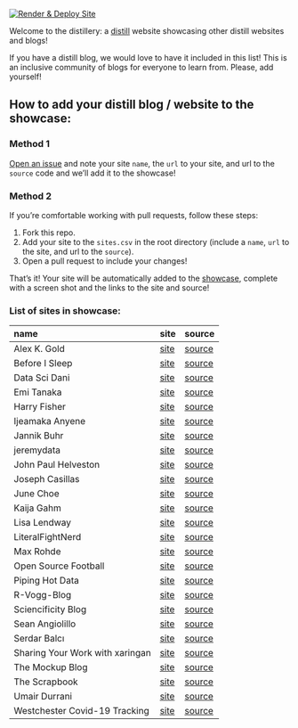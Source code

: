 
<!-- README.md is generated from README.Rmd. Please edit that file -->
<!-- badges: start -->

[![Render & Deploy
Site](https://github.com/jhelvy/distillery/actions/workflows/main.yml/badge.svg?branch=main)](https://github.com/jhelvy/distillery/actions/workflows/main.yml)
<!-- badges: end -->

Welcome to the distillery: a
[distill](https://rstudio.github.io/distill/) website showcasing other
distill websites and blogs!

If you have a distill blog, we would love to have it included in this
list! This is an inclusive community of blogs for everyone to learn
from. Please, add yourself!

## How to add your distill blog / website to the showcase:

### Method 1

[Open an issue](https://github.com/jhelvy/distillery/issues) and note
your site `name`, the `url` to your site, and url to the `source` code
and we’ll add it to the showcase!

### Method 2

If you’re comfortable working with pull requests, follow these steps:

1.  Fork this repo.
2.  Add your site to the `sites.csv` in the root directory (include a
    `name`, `url` to the site, and url to the `source`).
3.  Open a pull request to include your changes!

That’s it! Your site will be automatically added to the
[showcase](https://jhelvy.github.io/distillery/showcase.html), complete
with a screen shot and the links to the site and source!

### List of sites in showcase:

| name                            | site                                                           | source                                                            |
|:--------------------------------|:---------------------------------------------------------------|:------------------------------------------------------------------|
| Alex K. Gold                    | [site](https://alexkgold.space/)                               | [source](https://github.com/akgold/akg_site)                      |
| Before I Sleep                  | [site](https://milesmcbain.xyz/)                               | [source](https://github.com/MilesMcBain/milesmcbain.com/)         |
| Data Sci Dani                   | [site](https://datascidani.com/)                               | [source](https://github.com/danielle-b/datascidani2)              |
| Emi Tanaka                      | [site](https://emitanaka.org/)                                 | [source](https://github.com/emitanaka/emitanaka.github.io)        |
| Harry Fisher                    | [site](https://hfshr.xyz)                                      | [source](https://github.com/hfshr/distill_blog)                   |
| Ijeamaka Anyene                 | [site](https://ijeamaka-anyene.netlify.app/)                   | [source](https://github.com/Ijeamakaanyene/ijeamaka-anyene)       |
| Jannik Buhr                     | [site](https://jmbuhr.de)                                      | [source](https://github.com/jmbuhr/jmbuhr.github.io)              |
| jeremydata                      | [site](https://jeremydata.com/)                                | [source](https://github.com/jeremy-allen/jeremydata_blog)         |
| John Paul Helveston             | [site](https://jhelvy.github.io/)                              | [source](https://github.com/jhelvy/jhelvy.github.io/)             |
| Joseph Casillas                 | [site](https://www.jvcasillas.com/)                            | [source](https://github.com/jvcasillas/jvcasillas.github.io)      |
| June Choe                       | [site](https://yjunechoe.github.io/)                           | [source](https://github.com/yjunechoe/yjunechoe.github.io)        |
| Kaija Gahm                      | [site](https://kaijagahm.netlify.app/)                         | [source](https://github.com/kaijagahm/kaija_bean)                 |
| Lisa Lendway                    | [site](https://lisalendway.netlify.app/)                       | [source](https://github.com/llendway/lisalendway_distill)         |
| LiteralFightNerd                | [site](https://literalfightnerd.com/)                          | [source](https://github.com/NateLatshaw/LiteralFightNerd)         |
| Max Rohde                       | [site](https://maximilianrohde.com)                            | [source](https://github.com/maxdrohde/blog)                       |
| Open Source Football            | [site](https://www.opensourcefootball.com/)                    | [source](https://github.com/mrcaseb/open-source-football)         |
| Piping Hot Data                 | [site](https://www.pipinghotdata.com/)                         | [source](https://github.com/shannonpileggi/pipinghotdata_distill) |
| R-Vogg-Blog                     | [site](https://r-vogg-blog.netlify.app/)                       | [source](https://github.com/richardvogg/r-vogg-blog)              |
| Sciencificity Blog              | [site](https://sciencificity-blog.netlify.app/)                | [source](https://github.com/sciencificity/Blog_Vebash)            |
| Sean Angiolillo                 | [site](https://sean.rbind.io)                                  | [source](https://github.com/seanangio/distill_blog)               |
| Serdar Balcı                    | [site](https://www.serdarbalci.com/)                           | [source](https://github.com/sbalci/sbalci.github.io/)             |
| Sharing Your Work with xaringan | [site](https://spcanelon.github.io/xaringan-basics-and-beyond) | [source](https://github.com/spcanelon/xaringan-basics-and-beyond) |
| The Mockup Blog                 | [site](https://themockup.netlify.app/)                         | [source](https://github.com/jthomasmock/radix_themockup)          |
| The Scrapbook                   | [site](https://eliocamp.github.io/scrapbook/)                  | [source](https://github.com/eliocamp/scrapbook)                   |
| Umair Durrani                   | [site](https://udurrani.netlify.app/)                          | [source](https://github.com/durraniu/udurrani_distill)            |
| Westchester Covid-19 Tracking   | [site](https://westchester-covid.mattherman.info/)             | [source](https://github.com/mfherman/westchester-covid)           |
